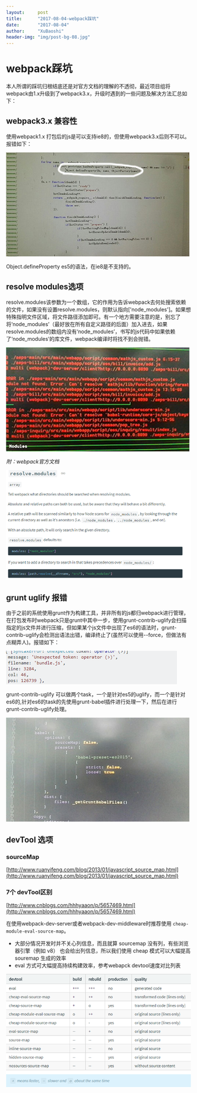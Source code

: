 ```yaml
---
layout:     post
title:      "2017-08-04-webpack踩坑"
date:       "2017-08-04"
author:     "XuBaoshi"
header-img: "img/post-bg-08.jpg"
---
```

# webpack踩坑 #
本人所谓的踩坑归根结底还是对官方文档的理解的不透彻，最近项目组将webpack由1.x升级到了webpack3.x，升级时遇到的一些问题及解决方法汇总如下：

## webpack3.x 兼容性 ##
使用webpack1.x 打包后的js是可以支持ie8的，但使用webpack3.x后则不可以。报错如下：

![/img/webpack-pit/ie8.jpg](/img/webpack-pit/ie8.jpg)

Object.defineProperty es5的语法，在ie8是不支持的。

## resolve modules选项 ##

resolve.modules该参数为一个数组，它的作用为告诉webpack去何处搜索依赖的文件，如果没有设置resolve.modules，则默认指向['node_modules']。如果想特殊指明文件区域，将文件路径添加即可。有一个地方需要注意的是，别忘了将‘node_modules’（最好放在所有自定义路径的后面）加入进去，如果resolve.modules的数组内没有‘node_modules’，书写的js代码中如果依赖了‘node_modules’的库文件，webpack编译时将找不到会抛错。

![/img/webpack-pit/resolve-module1.jpg](/img/webpack-pit/resolve-module1.jpg)<br/>

*附：webpack官方文档*<br/>

![/img/webpack-pit/resolve-modules2.PNG](/img/webpack-pit/resolve-modules2.PNG)

## grunt uglify 报错 ##
由于之前的系统使用grunt作为构建工具，并非所有的js都归webpack进行管理，在打包发布时webpack只是grunt中其中一步，使用grunt-contrib-uglify会扫描指定的js文件并进行压缩，但如果某个js文件中出现了es6的语法时，grunt-contrib-uglify会检测出语法出错，编译终止了(虽然可以使用--force，但做法有点糊弄人)。报错如下：<br/>

![/img/webpack-pit/grunt-uglify1.PNG](/img/webpack-pit/grunt-uglify1.PNG)

grunt-contrib-uglify 可以做两个task，一个是针对es5的uglify，而一个是针对es6的,针对es6的task的先使用grunt-babel插件进行处理一下，然后在进行grunt-contrib-uglify处理。

![/img/webpack-pit/grunt-uglify2.jpg](/img/webpack-pit/grunt-uglify2.jpg)

## devTool 选项 ##
### sourceMap ###
[http://www.ruanyifeng.com/blog/2013/01/javascript_source_map.html](http://www.ruanyifeng.com/blog/2013/01/javascript_source_map.html)
### 7个 devTool区别 ###
[http://www.cnblogs.com/hhhyaaon/p/5657469.html](http://www.cnblogs.com/hhhyaaon/p/5657469.html)

在使用webpack-dev-server或者webpack-dev-middleware时推荐使用 `cheap-module-eval-source-map`。
* 大部分情况开发时并不关心列信息，而且就算 sourcemap 没有列，有些浏览器引擎（例如 v8） 也会给出列信息，所以我们使用 cheap 模式可以大幅提高 souremap 生成的效率
* eval 方式可大幅提高持续构建效率，参考webapck devtool速度对比列表 

![/img/webpack-pit/devtool.PNG](/img/webpack-pit/devtool.PNG)





